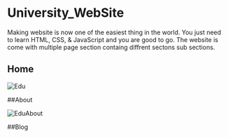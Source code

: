 # University_WebSite
Making website is now one of the easiest thing in the world. You just need to learn HTML, CSS, &amp; JavaScript and you are good to go.
The website is come with multiple page section containg diffrent sectons sub sections.

## Home

![Edu](https://user-images.githubusercontent.com/91690267/193908748-9753af99-6c78-49e3-bd1c-84865f960dcc.jpg)

##About

![EduAbout](https://user-images.githubusercontent.com/91690267/194328774-aef72a8d-e73b-4b88-a960-5b30c0f8762b.jpg)

##Blog

